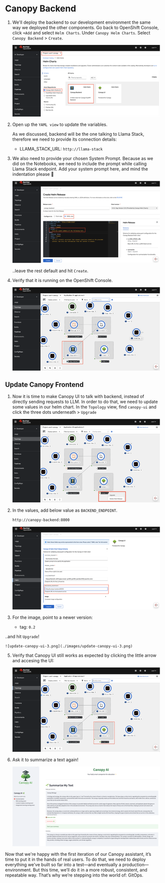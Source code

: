 # Canopy Backend

1. We'll deploy the backend to our development environment the same way we deployed the other components. Go back to OpenShift Console, click `+Add` and select `Helm Charts`. Under `Canopy Helm Charts`. Select `Canopy Backend` > `Create`.

    ![canopy-be-helm.png](./images/canopy-be-helm.png)

1. Open up the `YAML view` to update the variables.

    As we discussed, backend will be the one talking to Llama Stack, therefore we need to provide its connection details:

    - LLAMA_STACK_URL: `http://llama-stack`

2. We also need to provide your chosen System Prompt. Because as we did on the Notebooks, we need to include the prompt while calling Llama Stack endpoint.
    Add your system prompt here, and mind the indentation please 🙏

    ![canopy-be-values.png](./images/canopy-be-values.png)
 
    ..leave the rest default and hit `Create`.

3. Verify that it is running on the OpenShift Console.
   
   ![canopy-be-ocp.png](./images/canopy-be-ocp.png)


## Update Canopy Frontend

1. Now it is time to make Canopy UI to talk with backend, instead of directly sending requests to LLM. In order to do that, we need to update some values in our helm chart. In the `Topology` view, find `canopy-ui` and click the three dots underneath > `Upgrade`

    ![update-canopy-ui.png](./images/update-canopy-ui.png)

3. In the values, add below value as `BACKEND_ENDPOINT`.
   
    ```bash
    http://canopy-backend:8000
    ```

    ![update-canopy-ui-2.png](./images/update-canopy-ui-2.png)


4. For the image, point to a newer version:
   
   - tag: `0.2`
  
  ..and hit `Upgrade`!

    ![update-canopy-ui-3.png](./images/update-canopy-ui-3.png)

5. Verify that Canopy UI still works as expected by clicking the little arrow and accesing the UI:
   
    ![update-canopy-ui-4.png](./images/update-canopy-ui-4.png)

6. Ask it to summarize a text again!
   
   ![canopy-ui-llamastack.png](./images/canopy-ui-llamastack.png)

Now that we're happy with the first iteration of our Canopy assistant, it’s time to put it in the hands of real users. To do that, we need to deploy everything we've built so far into a test—and eventually a production—environment. But this time, we’ll do it in a more robust, consistent, and repeatable way. That’s why we’re stepping into the world of: GitOps.